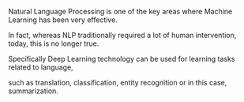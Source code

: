 Natural Language Processing is one of the key areas where Machine Learning has been very effective.

In fact, whereas NLP traditionally required a lot of human intervention, today, this is no longer true.
 
Specifically Deep Learning technology can be used for learning tasks related to language, 

such as translation, classification, entity recognition or in this case, summarization.